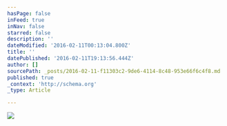 ```yaml
---
hasPage: false
inFeed: true
inNav: false
starred: false
description: ''
dateModified: '2016-02-11T00:13:04.800Z'
title: ''
datePublished: '2016-02-11T19:13:56.444Z'
author: []
sourcePath: _posts/2016-02-11-f11303c2-9de6-4114-8c48-953e66f6c4f8.md
published: true
_context: 'http://schema.org'
_type: Article

---
```

![](https://the-grid-user-content.s3-us-west-2.amazonaws.com/177d7dae-e8c6-4b96-a72c-603ffad263cf.jpg)